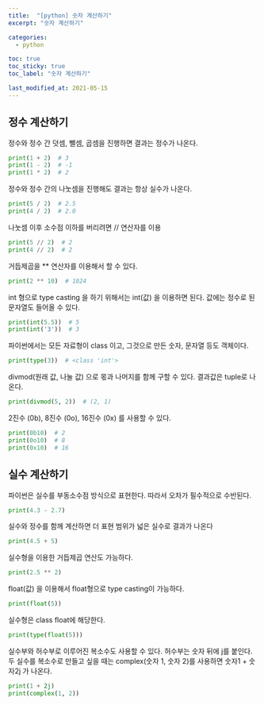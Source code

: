```yaml
---
title:  "[python] 숫자 계산하기"
excerpt: "숫자 계산하기"

categories:
  - python

toc: true
toc_sticky: true
toc_label: "숫자 계산하기"

last_modified_at: 2021-05-15
---
```


## 정수 계산하기
정수와 정수 간 덧셈, 뺄셈, 곱셈을 진행하면 결과는 정수가 나온다.
```python
print(1 + 2)  # 3
print(1 - 2)  # -1
print(1 * 2)  # 2
```

정수와 정수 간의 나눗셈을 진행해도 결과는 항상 실수가 나온다.
```python
print(5 / 2)  # 2.5
print(4 / 2)  # 2.0
```

나눗셈 이후 소수점 이하를 버리려면 // 연산자를 이용
```python
print(5 // 2)  # 2
print(4 // 2)  # 2
```

거듭제곱을 ** 연산자를 이용해서 할 수 있다.
```python
print(2 ** 10)  # 1024
```

int 형으로 type casting 을 하기 위해서는 int(값) 을 이용하면 된다.
값에는 정수로 된 문자열도 들어올 수 있다.
```python
print(int(5.5))  # 5
print(int('3'))  # 3
```

파이썬에서는 모든 자료형이 class 이고, 그것으로 만든 숫자, 문자열 등도 객체이다.
```python
print(type(3))  # <class 'int'>
```

divmod(원래 값, 나눌 값) 으로 몫과 나머지를 함께 구할 수 있다.
결과값은 tuple로 나온다.
```python
print(divmod(5, 2))  # (2, 1)
```

2진수 (0b), 8진수 (0o), 16진수 (0x) 를 사용할 수 있다.
```python
print(0b10)  # 2
print(0o10)  # 8
print(0x10)  # 16
```

## 실수 계산하기

파이썬은 실수를 부동소수점 방식으로 표현한다.
따라서 오차가 필수적으로 수반된다.
```python
print(4.3 - 2.7)
```

실수와 정수를 함께 계산하면 더 표현 범위가 넓은 실수로 결과가 나온다
```python
print(4.5 + 5)
```

실수형을 이용한 거듭제곱 연산도 가능하다.
```python
print(2.5 ** 2)
```

float(값) 을 이용해서 float형으로 type casting이 가능하다.
```python
print(float(5))
```

실수형은  class float에 해당한다.
```python
print(type(float(5)))
```

실수부와 허수부로 이루어진 복소수도 사용할 수 있다.
허수부는 숫자 뒤에 j를 붙인다.
두 실수를 복소수로 만들고 싶을 때는 complex(숫자 1, 숫자 2)를 사용하면 숫자1 + 숫자2j 가 나온다.
```python
print(1 + 2j)
print(complex(1, 2))
```